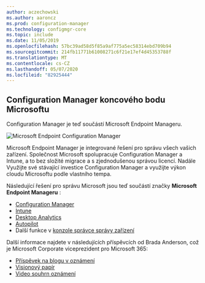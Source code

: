 ```yaml
---
author: aczechowski
ms.author: aaroncz
ms.prod: configuration-manager
ms.technology: configmgr-core
ms.topic: include
ms.date: 11/05/2019
ms.openlocfilehash: 57bc39ad58d5f85a9af775a5ec58314ebd709b94
ms.sourcegitcommit: 214fb11771b61008271c6f21e17ef4d45353788f
ms.translationtype: MT
ms.contentlocale: cs-CZ
ms.lasthandoff: 05/07/2020
ms.locfileid: "82925444"
---
```

## <a name="microsoft-endpoint-configuration-manager"></a><a name="bkmk_mem"></a>Configuration Manager koncového bodu Microsoftu

<!--4960084-->

Configuration Manager je teď součástí Microsoft Endpoint Manageru.

![Microsoft Endpoint Configuration Manager](../../media/4960084-endpoint-manager-logo.png)

Microsoft Endpoint Manager je integrované řešení pro správu všech vašich zařízení. Společnost Microsoft spolupracuje Configuration Manager a Intune, a to bez složité migrace a s zjednodušenou správou licencí. Nadále Využijte své stávající investice Configuration Manager a využijte výkon cloudu Microsoftu podle vlastního tempa.

Následující řešení pro správu Microsoft jsou teď součástí značky **Microsoft Endpoint Manageru** :

- [Configuration Manager](https://docs.microsoft.com/configmgr)
- [Intune](https://docs.microsoft.com/intune)
- [Desktop Analytics](../../../../../desktop-analytics/overview.md)
- [Autopilot](https://docs.microsoft.com/intune/enrollment/enrollment-autopilot)
- Další funkce v [konzole správce správy zařízení](https://techcommunity.microsoft.com/t5/enterprise-mobility-security/microsoft-intune-rolls-out-an-improved-streamlined-endpoint/ba-p/937760)

Další informace najdete v následujících příspěvcích od Brada Anderson, což je Microsoft Corporate viceprezident pro Microsoft 365:

- [Příspěvek na blogu v oznámení](https://aka.ms/cmannounce)
- [Visionový papír](https://aka.ms/MEMVisionPaper)
- [Video souhrn oznámení](https://youtu.be/GS7oNPInFuw)
